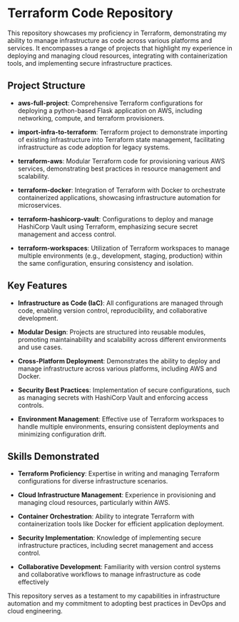 # Terraform Code Repository

This repository showcases my proficiency in Terraform, demonstrating my ability to manage infrastructure as code across various platforms and services. It encompasses a range of projects that highlight my experience in deploying and managing cloud resources, integrating with containerization tools, and implementing secure infrastructure practices.

## Project Structure

- **aws-full-project**: Comprehensive Terraform configurations for deploying a python-based Flask application on AWS, including networking, compute, and terraform provisioners.

- **import-infra-to-terraform**: Terraform project to demonstrate importing of existing infrastructure into Terraform state management, facilitating infrastructure as code adoption for legacy systems.

- **terraform-aws**: Modular Terraform code for provisioning various AWS services, demonstrating best practices in resource management and scalability.

- **terraform-docker**: Integration of Terraform with Docker to orchestrate containerized applications, showcasing infrastructure automation for microservices.

- **terraform-hashicorp-vault**: Configurations to deploy and manage HashiCorp Vault using Terraform, emphasizing secure secret management and access control.

- **terraform-workspaces**: Utilization of Terraform workspaces to manage multiple environments (e.g., development, staging, production) within the same configuration, ensuring consistency and isolation.

## Key Features

- **Infrastructure as Code (IaC)**: All configurations are managed through code, enabling version control, reproducibility, and collaborative development.

- **Modular Design**: Projects are structured into reusable modules, promoting maintainability and scalability across different environments and use cases.

- **Cross-Platform Deployment**: Demonstrates the ability to deploy and manage infrastructure across various platforms, including AWS and Docker.

- **Security Best Practices**: Implementation of secure configurations, such as managing secrets with HashiCorp Vault and enforcing access controls.

- **Environment Management**: Effective use of Terraform workspaces to handle multiple environments, ensuring consistent deployments and minimizing configuration drift.

## Skills Demonstrated

- **Terraform Proficiency**: Expertise in writing and managing Terraform configurations for diverse infrastructure scenarios.

- **Cloud Infrastructure Management**: Experience in provisioning and managing cloud resources, particularly within AWS.

- **Container Orchestration**: Ability to integrate Terraform with containerization tools like Docker for efficient application deployment.

- **Security Implementation**: Knowledge of implementing secure infrastructure practices, including secret management and access control.

- **Collaborative Development**: Familiarity with version control systems and collaborative workflows to manage infrastructure as code effectively

This repository serves as a testament to my capabilities in infrastructure automation and my commitment to adopting best practices in DevOps and cloud engineering.
